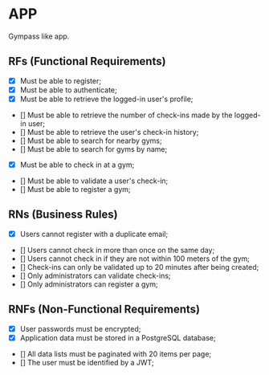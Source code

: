 # APP

Gympass like app.

## RFs (Functional Requirements)

- [x] Must be able to register;
- [x] Must be able to authenticate;
- [x] Must be able to retrieve the logged-in user's profile;
- [] Must be able to retrieve the number of check-ins made by the logged-in user;
- [] Must be able to retrieve the user's check-in history;
- [] Must be able to search for nearby gyms;
- [] Must be able to search for gyms by name;
- [x] Must be able to check in at a gym;
- [] Must be able to validate a user's check-in;
- [] Must be able to register a gym;

## RNs (Business Rules)

- [x] Users cannot register with a duplicate email;
- [] Users cannot check in more than once on the same day;
- [] Users cannot check in if they are not within 100 meters of the gym;
- [] Check-ins can only be validated up to 20 minutes after being created;
- [] Only administrators can validate check-ins;
- [] Only administrators can register a gym;

## RNFs (Non-Functional Requirements)

- [x] User passwords must be encrypted;
- [x] Application data must be stored in a PostgreSQL database;
- [] All data lists must be paginated with 20 items per page;
- [] The user must be identified by a JWT;
